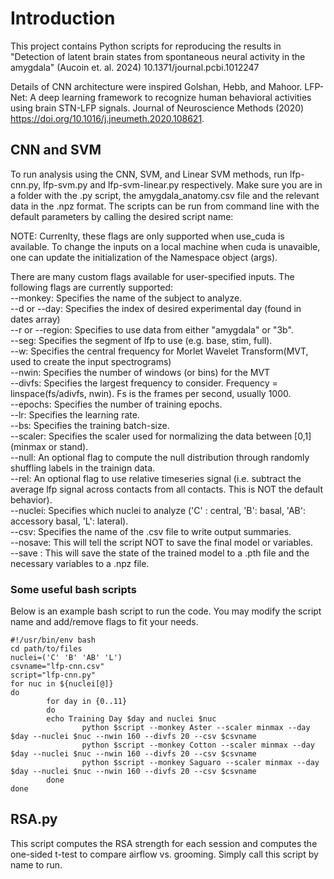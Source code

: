 # Introduction
This project contains Python scripts for reproducing the results in "Detection of latent brain states from spontaneous neural activity in the amygdala" (Aucoin et. al. 2024) 10.1371/journal.pcbi.1012247

Details of CNN architecture were inspired Golshan, Hebb, and  Mahoor. LFP-Net: A deep learning framework to recognize human behavioral activities using brain STN-LFP signals. Journal of Neuroscience Methods (2020) https://doi.org/10.1016/j.jneumeth.2020.108621. 

## CNN and SVM
To run analysis using the CNN, SVM, and Linear SVM methods, run lfp-cnn.py, lfp-svm.py and lfp-svm-linear.py respectively. Make sure you are in a folder with the .py script, the amygdala_anatomy.csv file and the relevant data in the .npz format.
The scripts can be run from command line with the default parameters by calling the desired script name:

NOTE: Currenlty, these flags are only supported when use_cuda is available. To change the inputs on a local machine when cuda is unavaible, one can update the initialization of the Namespace object (args). 

There are many custom flags available for user-specified inputs. The following flags are currently supported:\
 --monkey: Specifies the name of the subject to analyze.\
 --d or --day: Specifies the index of desired experimental day (found in dates array)\
 --r or --region: Specifies to use data from either "amygdala" or "3b".\
 --seg: Specifies the segment of lfp to use (e.g. base, stim, full).\
 --w: Specifies the central frequency for Morlet Wavelet Transform(MVT, used to create the input spectrograms)\
 --nwin: Specifies the number of windows (or bins) for the MVT \
 --divfs: Specifies the largest frequency to consider. Frequency = linspace(fs/adivfs, nwin). Fs is the frames per second, usually 1000. \
 --epochs: Specifies the number of training epochs.\
 --lr: Specifies the learning rate.\
 --bs: Specifies the training batch-size.\
 --scaler: Specifies the scaler used for normalizing the data between [0,1] (minmax or stand).\
 --null: An optional flag to compute the null distribution through randomly shuffling labels in the trainign data.\
 --rel: An optional flag to use relative timeseries signal (i.e. subtract the average lfp signal across contacts from all contacts. This is NOT the default behavior).\
 --nuclei: Specifies which nuclei to analyze ('C' : central, 'B': basal, 'AB': accessory basal, 'L': lateral).\
 --csv: Specifies the name of the .csv file to write output summaries.\
 --nosave: This will tell the script NOT to save the final model or variables. \
 --save : This will save the state of the trained model to a .pth file and the necessary variables to a .npz file. 


### Some useful bash scripts 
Below is an example bash script to run the code. You may modify the script name and add/remove flags to fit your needs.
```text
#!/usr/bin/env bash
cd path/to/files
nuclei=('C' 'B' 'AB' 'L')
csvname="lfp-cnn.csv"
script="lfp-cnn.py"
for nuc in ${nuclei[@]}
do
        for day in {0..11}
        do
        echo Training Day $day and nuclei $nuc
                python $script --monkey Aster --scaler minmax --day $day --nuclei $nuc --nwin 160 --divfs 20 --csv $csvname
                python $script --monkey Cotton --scaler minmax --day $day --nuclei $nuc --nwin 160 --divfs 20 --csv $csvname
                python $script --monkey Saguaro --scaler minmax --day $day --nuclei $nuc --nwin 160 --divfs 20 --csv $csvname
        done
done
```

## RSA.py
This script computes the RSA strength for each session and computes the one-sided t-test to compare airflow vs. grooming. Simply call this script by name to run. 

